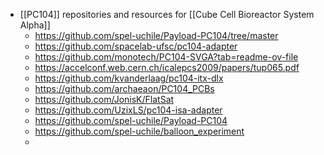 - [[PC104]] repositories and resources for [[Cube Cell Bioreactor System Alpha]]
	- https://github.com/spel-uchile/Payload-PC104/tree/master
	- https://github.com/spacelab-ufsc/pc104-adapter
	- https://github.com/monotech/PC104-SVGA?tab=readme-ov-file
	- https://accelconf.web.cern.ch/icalepcs2009/papers/tup065.pdf
	- https://github.com/kvanderlaag/pc104-itx-dlx
	- https://github.com/archaeaon/PC104_PCBs
	- https://github.com/JonisK/FlatSat
	- https://github.com/UzixLS/pc104-isa-adapter
	- https://github.com/spel-uchile/Payload-PC104
	- https://github.com/spel-uchile/balloon_experiment
	-